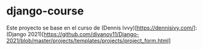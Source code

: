 # django-course

Este proyecto se base en el curso de (Dennis Ivvy)[https://dennisivy.com/]: (Django 2021)[https://github.com/divanov11/Django-2021/blob/master/projects/templates/projects/project_form.html]
